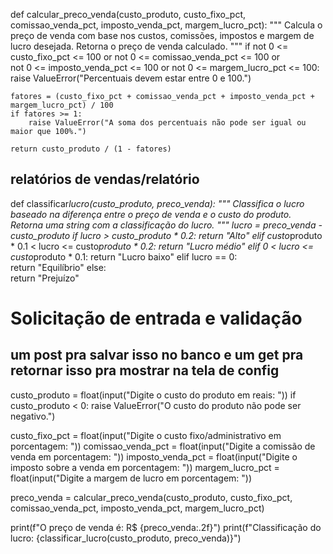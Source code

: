 def calcular_preco_venda(custo_produto, custo_fixo_pct, comissao_venda_pct, imposto_venda_pct, margem_lucro_pct):
"""
Calcula o preço de venda com base nos custos, comissões, impostos e margem de lucro desejada.
Retorna o preço de venda calculado.
"""
if not 0 <= custo_fixo_pct <= 100 or not 0 <= comissao_venda_pct <= 100 or \
 not 0 <= imposto_venda_pct <= 100 or not 0 <= margem_lucro_pct <= 100:
raise ValueError("Percentuais devem estar entre 0 e 100.")

    fatores = (custo_fixo_pct + comissao_venda_pct + imposto_venda_pct + margem_lucro_pct) / 100
    if fatores >= 1:
        raise ValueError("A soma dos percentuais não pode ser igual ou maior que 100%.")

    return custo_produto / (1 - fatores)

## relatórios de vendas/relatório

def classificar*lucro(custo_produto, preco_venda):
"""
Classifica o lucro baseado na diferença entre o preço de venda e o custo do produto.
Retorna uma string com a classificação do lucro.
"""
lucro = preco_venda - custo_produto
if lucro > custo_produto * 0.2:
return "Alto"
elif custo*produto * 0.1 < lucro <= custo*produto * 0.2:
return "Lucro médio"
elif 0 < lucro <= custo*produto * 0.1:
return "Lucro baixo"
elif lucro == 0:  
 return "Equilíbrio"
else:  
 return "Prejuízo"

# Solicitação de entrada e validação

## um post pra salvar isso no banco e um get pra retornar isso pra mostrar na tela de config

custo_produto = float(input("Digite o custo do produto em reais: "))
if custo_produto < 0:
raise ValueError("O custo do produto não pode ser negativo.")

custo_fixo_pct = float(input("Digite o custo fixo/administrativo em porcentagem: "))
comissao_venda_pct = float(input("Digite a comissão de venda em porcentagem: "))
imposto_venda_pct = float(input("Digite o imposto sobre a venda em porcentagem: "))
margem_lucro_pct = float(input("Digite a margem de lucro em porcentagem: "))

preco_venda = calcular_preco_venda(custo_produto, custo_fixo_pct, comissao_venda_pct, imposto_venda_pct, margem_lucro_pct)

print(f"O preço de venda é: R$ {preco_venda:.2f}")
print(f"Classificação do lucro: {classificar_lucro(custo_produto, preco_venda)}")
